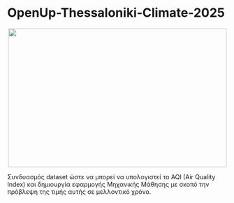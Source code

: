 # OpenUp-Thessaloniki-Climate-2025
<p align="center">
  <img width="500" height="318" src="">
</p>
Συνδυασμός dataset ώστε να μπορεί να υπολογιστεί το AQI (Air Quality Index) και δημιουργία εφαρμογής Μηχανικής Μάθησης με σκοπό την πρόβλεψη της τιμής αυτής σε μελλοντικό χρόνο.

